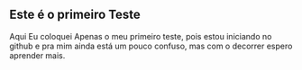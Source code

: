 ## Este é o primeiro Teste

Aqui Eu coloquei Apenas o meu primeiro teste, pois estou iniciando no github e pra mim ainda está um pouco confuso, mas com o decorrer espero aprender mais.
